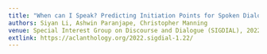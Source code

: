 ```yaml
---
title: "When can I Speak? Predicting Initiation Points for Spoken Dialogue Agents"
authors: Siyan Li, Ashwin Paranjape, Christopher Manning
venue: Special Interest Group on Discourse and Dialogue (SIGDIAL), 2022
extlink: https://aclanthology.org/2022.sigdial-1.22/
---
```

